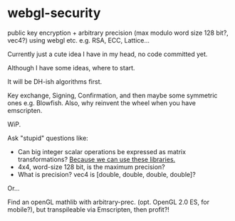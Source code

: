 # webgl-security
public key encryption + arbitrary precision (max modulo word size 128 bit?, vec4?) using webgl etc. e.g. RSA, ECC, Lattice...


Currently just a cute idea I have in my head, no code committed yet.

Although I have some ideas, where to start.

It will be DH-ish algorithms first.

Key exchange, Signing, Confirmation, and then maybe some symmetric ones e.g. Blowfish.
Also, why reinvent the wheel when you have emscripten.

WiP.

Ask "stupid" questions like:
* Can big integer scalar operations be expressed as matrix transformations? [Because we can use these libraries.](http://blog.tojicode.com/2010/06/stupidly-fast-webgl-matricies.html)
* 4x4, word-size 128 bit, is the maximum precision?
* What is precision? vec4 is [double, double, double, double]?

Or...

Find an openGL mathlib with arbitrary-prec. (opt. OpenGL 2.0 ES, for mobile?), but transpileable via Emscripten, then profit?!
